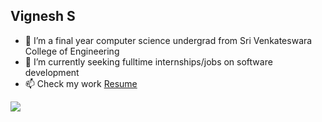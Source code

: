 
## Vignesh S

- 🔭 I’m a final year computer science undergrad from Sri Venkateswara College of Engineering
- 🌱 I’m currently seeking fulltime internships/jobs on software development
- 📫 Check my work [Resume](https://drive.google.com/file/d/1lBpwYbLgDntYIKYkHbrYUuyQmrB0WWea/view?usp=sharing)

![](https://komarev.com/ghpvc/?username=Vignesh0404&style=flat-square)

